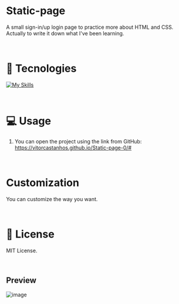 # Static-page

A small sign-in/up login page to practice more about HTML and CSS. Actually to write it down what I've been learning.

<br/>

# 🚀 Tecnologies

[![My Skills](https://skillicons.dev/icons?i=html,css)](https://skillicons.dev)

<br/>

# 💻 Usage

1. You can open the project using the link from GitHub: https://vitorcastanhos.github.io/Static-page-0/#

<br/>

# Customization

You can customize the way you want.

<br/>

# :memo: License

MIT License.

<br />

## Preview

![image](https://github.com/Vitorcastanhos/Login-Screen_Challenge-1/assets/77864032/c4aadeee-aa83-46ad-a868-522e044b35b8)
